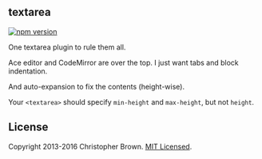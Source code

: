 ## textarea

[![npm version](https://badge.fury.io/js/textarea.svg)](https://www.npmjs.com/package/textarea)

One textarea plugin to rule them all.

Ace editor and CodeMirror are over the top. I just want tabs and block indentation.

And auto-expansion to fix the contents (height-wise).

Your `<textarea>` should specify `min-height` and `max-height`, but not `height`.


## License

Copyright 2013-2016 Christopher Brown. [MIT Licensed](http://chbrown.github.io/licenses/MIT/#2013-2016).
